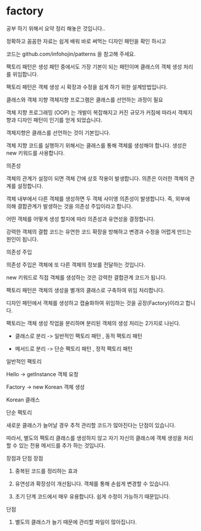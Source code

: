 # factory
공부 하기 위해서 요약 정리 해놓은 것입니다..

 

정확하고 꼼꼼한 자료는 쉽게 배워 바로 써먹는 디자인 패턴을 확인 하시고

코드는 github.com/infohojin/patterns 을 참고해 주세요.
 

팩토리 패턴은 생성 패턴 중에서도 가장 기본이 되는 패턴이며 클래스의 객체 생성 처리를 위임합니다.

 

팩토리 패턴은 객체 생성 시 확장과 수정을 쉽게 하기 위한 설계방법입니다.

클래스와 객체 지향
객체지향 프로그램은 클래스를 선언하는 과정이 필요

 

객체 지향 프로그래밍 (OOP) 는 개발이 복잡해지고 커진 규모가 커짐에 따라서 객체지향과 디자인 패턴이 인기를 얻게 되었습니다.  

 

객체지향은 클래스를 선언하는 것이 기본입니다. 

객체 지향 코드를 실행하기 위해서는 클래스를 통해 객체를 생성해야 합니다. 생성은 new 키워드를 사용합니다.
 
의존성
 

객체의 관계가 설정이 되면 객체 간에 상호 작용이 발생합니다. 의존은 이러한 객체의 관계를 설정합니다. 

 

객체 내부에서 다른 객체를 생성하면 두 객체 사이엥 의존성이 발생합니다. 즉, 외부에 의해 결합관계가 발생하는 것을 의존성 주입이라고 합니다.
 

어떤 객체를 어떻게 생성 할지에 따라 의존성과 유연성을 결정합니다.

 

강력한 객체의 결합 코드는 유연한 코드 확장을 방해하고 변경과 수정을 어렵게 만드는 원인이 됩니다.

 

의존성 주입


의존성 주입은 객체에 또 다른 객체의 정보를 전달하는 것입니다.


new 키워드로 직접 객체를 생성하는 것은 강력한 결합관계 코드가 됩니다.

 

팩토리 패턴은 객체의 생성을 별개의 클래스로 구축하여 위임 처리합니다.

 

디자인 패턴에서 객체를 생성하고 캡슐화하여 위임하는 것을 공장(Factory)이라고 합니다.

 

팩토리는 객체 생성 작업을 분리하며 분리된 객체의 생성 처리는 2가지로 나뉜다.

 

- 클래스로 분리  -> 일반적인 팩토리 패턴 , 동적 팩토리 패턴

- 메서드로 분리  -> 단순 팩토리 패턴 , 정적 팩토리 패턴

일반적인 팩토리

 

Hello  -> getInstance 객체 요청

Factory -> new Korean 객체 생성

Korean 클래스


단순 팩토리

 

새로운 클래스가 늘어날 경우 추적 관리할 코드가 많아진다는 단점이 있습니다.

 

따라서, 별도의 팩토리 클래스를 생성하지 않고 자기 자신의 클래스에 객체 생성을 처리할 수 있는 전용 메서드를 추가 하는 것입니다.


장점과 단점
장점

1. 중복된 코드를 정리하는 효과

 

2. 유연성과 확장성이 개선됩니다. 객체를 통해 손쉽게 변경할 수 있습니다.

 

3. 초기 단계 코드에서 매우 유용합니다. 쉽게 수정이 가능하기 때문입니다.

 

단점

1. 별도의 클래스가 늘기 때문에 관리할 파일이 많아집니다. 
